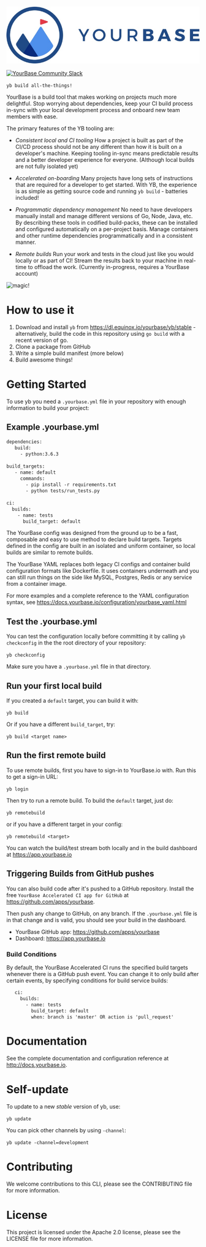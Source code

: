 ![YourBase](docs/images/Logo-Horiz-On-White@1x.jpg "YourBase")

[![YourBase Community Slack](https://img.shields.io/badge/slack-@yourbase/community-blue.svg?logo=slack)](https://slack.yourbase.io)

`yb build all-the-things!`

YourBase is a build tool that makes working on projects much more delightful. Stop worrying
about dependencies, keep your CI build process in-sync with your local
development process and onboard new team members with ease.

The primary features of the YB tooling are:

* *Consistent local and CI tooling* How a project is built as part of the
  CI/CD process should not be any different than how it is built on a
  developer's machine. Keeping tooling in-sync means predictable results and 
  a better developer experience for everyone. (Although local builds are not 
  fully isolated yet)

* *Accelerated on-boarding* Many projects have long sets of instructions that 
  are required for a developer to get started. With YB, the experience is as 
  simple as getting source code and running `yb build` - batteries included!

* *Programmatic dependency management* No need to have developers manually
  install and manage different versions of Go, Node, Java, etc. By describing
  these tools in codified build-packs, these can be installed and configured 
  automatically on a per-project basis. Manage containers and other runtime 
  dependencies programmatically and in a consistent manner. 

* *Remote builds* Run your work and tests in the cloud just like you would 
  locally or as part of CI! Stream the results back to your machine in real-time
  to offload the work. (Currently in-progress, requires a YourBase account)

![magic!](http://www.reactiongifs.com/r/mgc.gif)

# How to use it

1. Download and install `yb` from https://dl.equinox.io/yourbase/yb/stable - alternatively, build the code in this repository using `go build` with a recent version of go. 
2. Clone a package from GitHub 
3. Write a simple build manifest (more below)
4. Build awesome things!

# Getting Started

To use yb you need a `.yourbase.yml` file in your repository with
enough information to build your project:

## Example .yourbase.yml

```
dependencies:
   build:
     - python:3.6.3

build_targets:
   - name: default
     commands:
       - pip install -r requirements.txt
       - python tests/run_tests.py 

ci:
  builds:
    - name: tests
      build_target: default
```

The YourBase config was designed from the ground up to be a fast, composable
and easy to use method to declare build targets. Targets defined in the config
are built in an isolated and uniform container, so local builds are similar to
remote builds.

The YourBase YAML replaces both legacy CI configs and container build
configuration formats like Dockerfile. It uses containers underneath and you can
still run things on the side like MySQL, Postgres, Redis or any service from a
container image.

For more examples and a complete reference to the YAML configuration syntax,
see https://docs.yourbase.io/configuration/yourbase_yaml.html

## Test the .yourbase.yml

You can test the configuration locally before committing it by calling `yb checkconfig` in the the root directory of your repository:

`yb checkconfig`

Make sure you have a `.yourbase.yml` file in that directory.

## Run your first local build

If you created a `default` target, you can build it with:

`yb build`

Or if you have a different `build_target`, try:

`yb build <target name>`

## Run the first remote build

To use remote builds, first you have to sign-in to YourBase.io with. Run this to get a sign-in URL:

`yb login`

Then try to run a remote build. To build the `default` target, just do:

`yb remotebuild`

or if you have a different target in your config:

`yb remotebuild <target>`

You can watch the build/test stream both locally and in the build dashboard at https://app.yourbase.io

## Triggering Builds from GitHub pushes

You can also build code after it's pushed to a GitHub repository. Install the
  free `YourBase Accelerated CI app for GitHub` at https://github.com/apps/yourbase. 

Then push any change to GitHub, on any branch. If the `.yourbase.yml` file is in that change and is valid, you should see your build in the dashboard.

  - YourBase GitHub app: https://github.com/apps/yourbase
  - Dashboard: https://app.yourbase.io

### Build Conditions

By default, the YourBase Accelerated CI runs the specified build targets whenever there is
a GitHub push event. You can change it to only build after certain events,
by specifying conditions for build service builds:

```
   ci:
     builds:
       - name: tests
         build_target: default
         when: branch is 'master' OR action is 'pull_request'
```

# Documentation

See the complete documentation and configuration reference at http://docs.yourbase.io.

# Self-update

To update to a new *stable* version of yb, use:

`yb update`

You can pick other channels by using `-channel`:

`yb update -channel=development`

# Contributing 

We welcome contributions to this CLI, please see the CONTRIBUTING file for more
information. 

# License 

This project is licensed under the Apache 2.0 license, please see the LICENSE
file for more information.

